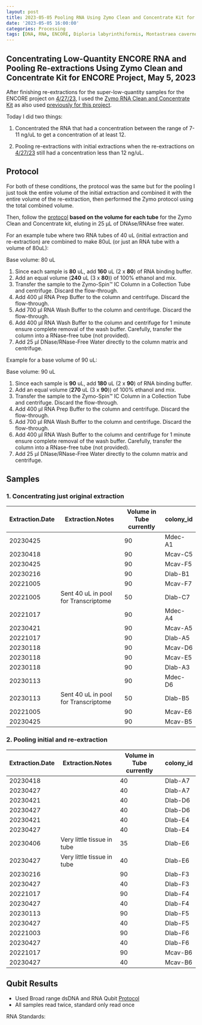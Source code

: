 ```yaml
---
layout: post
title: 2023-05-05 Pooling RNA Using Zymo Clean and Concentrate Kit for ENCORE Project
date: '2023-05-05 16:00:00'
categories: Processing
tags: [DNA, RNA, ENCORE, Diploria labyrinthiformis, Montastraea cavernosa, Madracis decactis, Porites astreoides]
---
```


## Concentrating Low-Quantity ENCORE RNA and Pooling Re-extractions Using Zymo Clean and Concentrate Kit for ENCORE Project, May 5, 2023

After finishing re-extractions for the super-low-quantity samples for the ENCORE project on [4/27/23](https://zdellaert.github.io/ZD_Putnam_Lab_Notebook/ENCORE-RNA-DNA-Re-extractions-2023-04-27/), I used the [Zymo RNA Clean and Concentrate Kit](https://www.zymoresearch.com/products/rna-clean-concentrator-5) as also used [previously for this project](https://zdellaert.github.io/ZD_Putnam_Lab_Notebook/Pooling-RNA-Clean-Concentrate-2023-03-02/).

Today I did two things:

1. Concentrated the RNA that had a concentration between the range of 7-11 ng/uL to get a concentration of at least 12.

2. Pooling re-extractions with initial extractions when the re-extractions on [4/27/23](https://zdellaert.github.io/ZD_Putnam_Lab_Notebook/ENCORE-RNA-DNA-Re-extractions-2023-04-27/) still had a concentration less than 12 ng/uL. 

## Protocol

For both of these conditions, the protocol was the same but for the pooling I just took the entire volume of the initial extraction and combined it with the entire volume of the re-extraction, then performed the Zymo protocol using the total combined volume.

Then, follow the [protocol](https://github.com/zdellaert/ZD_Putnam_Lab_Notebook/blob/master/protocols/Zymo_RNA_Clean_Concentrate.pdf) **based on the volume for each tube** for the Zymo Clean and Concentrate kit, eluting in 25 µL of DNAse/RNAse free water.

For an example tube where two RNA tubes of 40 uL (initial extraction and re-extraction) are combined to make 80uL (or just an RNA tube with a volume of 80uL):

Base volume: 80 uL

1. Since each sample is **80** uL, add **160** uL (2 x **80**) of RNA binding buffer.
2. Add an equal volume (**240** uL (3 x **80**)) of 100% ethanol and mix.
3. Transfer the sample to the Zymo-Spin™ IC Column in a Collection Tube and centrifuge. Discard the flow-through.
4. Add 400 µl RNA Prep Buffer to the column and centrifuge. Discard the flow-through.
5. Add 700 µl RNA Wash Buffer to the column and centrifuge. Discard the flow-through.
6. Add 400 µl RNA Wash Buffer to the column and centrifuge for 1 minute ensure complete removal of the wash buffer. Carefully, transfer the column into a RNase-free tube (not provided).
7. Add 25 µl DNase/RNase-Free Water directly to the column matrix and centrifuge.

Example for a base volume of 90 uL:

Base volume: 90 uL

1. Since each sample is **90** uL, add **180** uL (2 x **90**) of RNA binding buffer.
2. Add an equal volume (**270** uL (3 x **90**)) of 100% ethanol and mix.
3. Transfer the sample to the Zymo-Spin™ IC Column in a Collection Tube and centrifuge. Discard the flow-through.
4. Add 400 µl RNA Prep Buffer to the column and centrifuge. Discard the flow-through.
5. Add 700 µl RNA Wash Buffer to the column and centrifuge. Discard the flow-through.
6. Add 400 µl RNA Wash Buffer to the column and centrifuge for 1 minute ensure complete removal of the wash buffer. Carefully, transfer the column into a RNase-free tube (not provided).
7. Add 25 µl DNase/RNase-Free Water directly to the column matrix and centrifuge.


## Samples

### 1. Concentrating just original extraction

| Extraction.Date | Extraction.Notes                     | Volume in Tube currently | colony_id |
|-----------------|--------------------------------------|--------------------------|-----------|
| 20230425        |                                      | 90                       | Mdec-A1   |
| 20230418        |                                      | 90                       | Mcav-C5   |
| 20230425        |                                      | 90                       | Mcav-F5   |
| 20230216        |                                      | 90                       | Dlab-B1   |
| 20221005        |                                      | 90                       | Mcav-F7   |
| 20221005        | Sent 40 uL in pool for Transcriptome | 50                       | Dlab-C7   |
| 20221017        |                                      | 90                       | Mdec-A4   |
| 20230421        |                                      | 90                       | Mcav-A5   |
| 20221017        |                                      | 90                       | Dlab-A5   |
| 20230118        |                                      | 90                       | Mcav-D6   |
| 20230118        |                                      | 90                       | Mcav-E5   |
| 20230118        |                                      | 90                       | Dlab-A3   |
| 20230113        |                                      | 90                       | Mdec-D6   |
| 20230113        | Sent 40 uL in pool for Transcriptome | 50                       | Dlab-B5   |
| 20221005        |                                      | 90                       | Mcav-E6   |
| 20230425        |                                      | 90                       | Mcav-B5   |

### 2. Pooling initial and re-extraction

| Extraction.Date | Extraction.Notes           | Volume in Tube currently | colony_id |
|-----------------|----------------------------|--------------------------|-----------|
| 20230418        |                            | 40                       | Dlab-A7   |
| 20230427        |                            | 40                       | Dlab-A7   |
| 20230421        |                            | 40                       | Dlab-D6   |
| 20230427        |                            | 40                       | Dlab-D6   |
| 20230421        |                            | 40                       | Dlab-E4   |
| 20230427        |                            | 40                       | Dlab-E4   |
| 20230406        | Very little tissue in tube | 35                       | Dlab-E6   |
| 20230427        | Very little tissue in tube | 40                       | Dlab-E6   |
| 20230216        |                            | 90                       | Dlab-F3   |
| 20230427        |                            | 40                       | Dlab-F3   |
| 20221017        |                            | 90                       | Dlab-F4   |
| 20230427        |                            | 40                       | Dlab-F4   |
| 20230113        |                            | 90                       | Dlab-F5   |
| 20230427        |                            | 40                       | Dlab-F5   |
| 20221003        |                            | 90                       | Dlab-F6   |
| 20230427        |                            | 40                       | Dlab-F6   |
| 20221017        |                            | 90                       | Mcav-B6   |
| 20230427        |                            | 40                       | Mcav-B6   |


## Qubit Results

- Used Broad range dsDNA and RNA Qubit [Protocol](https://zdellaert.github.io/ZD_Putnam_Lab_Notebook/Qubit-Protocol/)
- All samples read twice, standard only read once

 RNA Standards: 
 
 
